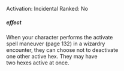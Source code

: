 Activation: Incidental
Ranked: No
##### effect
When your character performs the activate  
spell maneuver (page 132) in a wizardry  
encounter, they can choose not to deactivate  
one other active hex. They may have  
two hexes active at once.